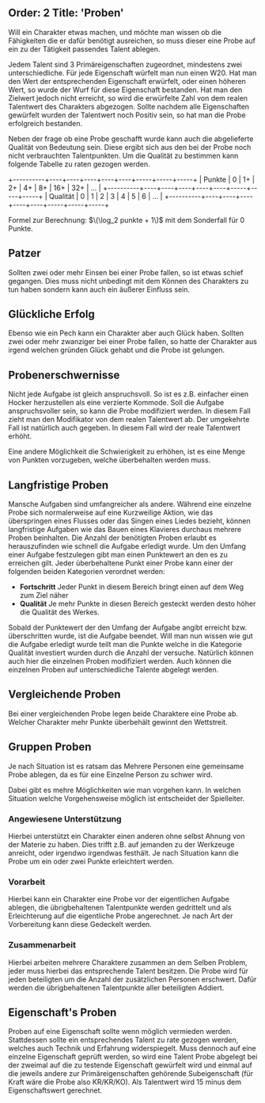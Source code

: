 Order: 2
Title: 'Proben'
---

Will ein Charakter etwas machen, und möchte man wissen ob die Fähigkeiten die er dafür benötigt ausreichen, so muss dieser eine Probe auf ein zu der Tätigkeit passendes Talent ablegen.

Jedem Talent sind 3 Primäreigenschaften zugeordnet, mindestens zwei unterschiedliche. Für jede Eigenschaft würfelt man nun einen W20. Hat man den Wert der entsprechenden Eigenschaft erwürfelt, oder einen höheren Wert, so wurde der Wurf für diese Eigenschaft bestanden. Hat man den Zielwert jedoch nicht erreicht, so wird die erwürfelte Zahl von dem realen Talentwert des Charakters abgezogen. Sollte nachdem alle Eigenschaften gewürfelt wurden der Talentwert noch Positiv sein, so hat man die Probe erfolgreich bestanden. 

Neben der frage ob eine Probe geschafft wurde kann auch die abgelieferte Qualität von Bedeutung sein. Diese ergibt sich aus den bei der Probe noch nicht verbrauchten Talentpunkten. Um die Qualität zu bestimmen kann folgende Tabelle zu raten gezogen werden.

+----------+----+----+----+----+----+-----+-----+-----+
|  Punkte  | 0  | 1+ | 2+ | 4+ | 8+ | 16+ | 32+ | ... |
+----------+----+----+----+----+----+-----+-----+-----+
| Qualität | 0  | 1  | 2  | 3  | 4  |  5  |  6  | ... |
+----------+----+----+----+----+----+-----+-----+-----+

Formel zur Berechnung: $\(\log_2 punkte + 1\)$ mit dem Sonderfall für 0 Punkte. 

## Patzer

Sollten zwei oder mehr Einsen bei einer Probe fallen, so ist etwas schief gegangen. Dies muss nicht unbedingt mit dem Können des Charakters zu tun haben sondern kann auch ein äußerer Einfluss sein.

## Glückliche Erfolg

Ebenso wie ein Pech kann ein Charakter aber auch Glück haben. Sollten zwei oder mehr zwanziger bei einer Probe fallen, so hatte der Charakter aus irgend welchen gründen Glück gehabt und die Probe ist gelungen.

## Probenerschwernisse

Nicht jede Aufgabe ist gleich anspruchsvoll. So ist es z.B. einfacher einen Hocker herzustellen als eine verzierte Kommode. Soll die Aufgabe anspruchsvoller sein, so kann die Probe modifiziert werden. In diesem Fall zieht man den Modifikator von dem realen Talentwert ab. Der umgekehrte Fall ist natürlich auch gegeben. In diesem Fall wird der reale Talentwert erhöht.

Eine andere Möglichkeit die Schwierigkeit zu erhöhen, ist es eine Menge von Punkten vorzugeben, welche überbehalten werden muss.

## Langfristige Proben

Mansche Aufgaben sind umfangreicher als andere. Während eine einzelne Probe sich normalerweise auf eine Kurzweilige Aktion, wie das überspringen eines Flusses oder das Singen eines Liedes bezieht, können langfristige Aufgaben wie das Bauen eines Klavieres durchaus mehrere Proben beinhalten. Die Anzahl der benötigten Proben erlaubt es herauszufinden wie schnell die Aufgabe erledigt wurde. Um den Umfang einer Aufgabe festzulegen gibt man einen Punktewert an den es zu erreichen gilt. Jeder überbehaltene Punkt einer Probe kann einer der folgenden beiden Kategorien verordnet werden:
 + **Fortschritt** 
   Jeder Punkt in diesem Bereich bringt einen auf dem Weg zum Ziel näher
 + **Qualität**
   Je mehr Punkte in diesen Bereich gesteckt werden desto höher die Qualität des Werkes.
   
Sobald der Punktewert der den Umfang der Aufgabe angibt erreicht bzw. überschritten wurde, ist die Aufgabe beendet. Will man nun wissen wie gut die Aufgabe erledigt wurde teilt man die Punkte welche in die Kategorie Qualität investiert wurden durch die Anzahl der versuche. Natürlich können auch hier die einzelnen Proben modifiziert werden. Auch können die einzelnen Proben auf unterschiedliche Talente abgelegt werden.

## Vergleichende Proben

Bei einer vergleichenden Probe legen beide Charaktere eine Probe ab. Welcher Charakter mehr Punkte überbehält gewinnt den Wettstreit.

## Gruppen Proben

Je nach Situation ist es ratsam das Mehrere Personen eine gemeinsame Probe ablegen, da es für eine Einzelne Person zu schwer wird.

Dabei gibt es mehre Möglichkeiten wie man vorgehen kann. In welchen Situation welche Vorgehensweise möglich ist entscheidet der Spielleiter. 

### Angewiesene Unterstützung
Hierbei unterstützt ein Charakter einen anderen ohne selbst Ahnung von der Materie zu haben. Dies trifft z.B. auf jemanden zu der Werkzeuge anreicht, oder irgendwo irgendwas festhält. Je nach Situation kann die Probe um ein oder zwei Punkte erleichtert werden.

### Vorarbeit
Hierbei kann ein Charakter eine Probe vor der eigentlichen Aufgabe ablegen, die übrigbehaltenen Talentpunkte werden gedrittelt und als Erleichterung auf die eigentliche Probe angerechnet. Je nach Art der Vorbereitung kann diese Gedeckelt werden.

### Zusammenarbeit
Hierbei arbeiten mehrere Charaktere zusammen an dem Selben Problem, jeder muss hierbei das entsprechende Talent besitzen. Die Probe wird für jeden beteiligten um die Anzahl der zusätzlichen Personen erschwert. Dafür werden die übrigbehaltenen Talentpunkte aller beteiligten Addiert.

## Eigenschaft's Proben
Proben auf eine Eigenschaft sollte wenn möglich vermieden werden. Stattdessen sollte ein entsprechendes Talent zu rate gezogen werden, welches auch Technik und Erfahrung widerspiegelt. Muss dennoch auf eine einzelne Eigenschaft geprüft werden, so wird eine Talent Probe abgelegt bei der zweimal auf die zu testende Eigenschaft gewürfelt wird und einmal auf die jeweils andere zur Primäreigenschaften gehörende Subeigenschaft (für Kraft wäre die Probe also KR/KR/KO). Als Talentwert wird 15 minus dem Eigenschaftswert gerechnet.